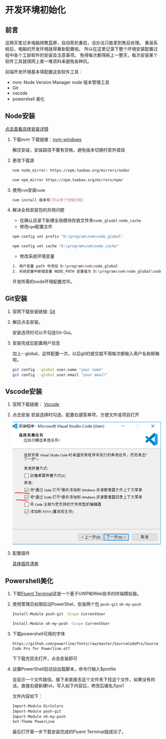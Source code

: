 # 开发环境初始化

## 前言

这两天笔记本电脑频繁蓝屏，自动死机重启，没办法只能拿到售后处理。
重装系统后，电脑的开发环境就得重新配置啦。
所以在这里记录下整个环境安装配置过程中各个工龄软件的安装及注意事项。
免得每次都得耗上一整天，每次安装某个软件工具就得网上查一堆资料来避免各种坑。

前端开发环境基本得配置这些软件工具：

-   nvm: Node Version Manager node 版本管理工具
-   Git
-   vscode
-   powershell 美化

## Node安装

[点击查看具体安装详情]()

1. 下载nvm
下载链接：[nvm-windows](https://github.com/coreybutler/nvm-windows/releases)

    解压安装，安装路径不要有空格，避免版本切换时意外错误
1. 更改下载源
    ```bash
    nvm node_mirror: https://npm.taobao.org/mirrors/node/
    ```

    ```bash
    nvm npm_mirror https://npm.taobao.org/mirrors/npm/
    ```
1. 使用`nvm`安装`node`
    ```bash
    nvm install 版本号[可以多个空格分隔]
    ```
1. 解决全局安装包的共用问题

    - 在确认目录下新建全局模块存放文件夹`node_gloabl` `node_cache`
    - 修改`npm`配置文件
    ```bash
    npm config set prefix "D:\program\nvm\node_global"
    ```

    ```bash
    npm config set cache "D:\program\nvm\node_cache"
    ```
    - 修改系统环境变量
    ```bash
    1. 用户变量 path 中添加 D:\program\nvm\node_global
    2. 系统变量中新增变量 NODE_PATH 变量值为 D:\program\nvm\node_global\node_modules
    ```
    开发所需的node环境配置完毕。

## Git安装

1. 官网下载安装链接: [Git](https://git-scm.com/)
1. 解压点击安装。

    安装选项时可以不勾选Git-Gui。
1. 安装完成后配置用户信息

    加上--global，这样配置一次，以后git的提交就不用每次都输入用户名和邮箱啦。
    ```bash
    git config --global user.name "your name"
    git config --global user.email "your email"
    ```

## Vscode安装
1. 官网下载链接： [Vscode](https://code.visualstudio.com/)
1. 点击安装
    安装选择时勾选，配置右键菜单项，方便文件或项目打开

    ![vscode](./imgs/vscode.png)
1. 配置插件

    [具体插件清单]()

## Powershell美化
1. 下载[Fluent Terminal](https://github.com/felixse/FluentTerminal/releases)这是一个基于UWP和Web技术的终端模拟器。
1. 使用管理员权限启动PowerShel，安装两个包 `posh-git` `oh-my-posh`
    ```bash
    Install-Module posh-git -Scope CurrentUser
    ```
    ```bash
    Install-Module oh-my-posh -Scope CurrentUser
    ```
1. 下载powershell可用的字体
    ```
    https://github.com/powerline/fonts/raw/master/SourceCodePro/Source Code Pro for Powerline.otf
    ```
    下下载完双击打开，点击安装即可

1. 设置PowerShell启动自加载脚本，命令行输入$profile
    
    会显示一个文件路径。接下来直接去这个文件夹下找这个文件，如果没有的话，直接右键新建txt，写入如下内容后，修改后缀名为ps1
    
    文件内容如下：

    ```bash
    Import-Module DirColors
    Import-Module posh-git
    Import-Module oh-my-posh
    Set-Theme PowerLine
    ```

    最后打开第一步下载安装完成的Fluent Terminal就成功了。